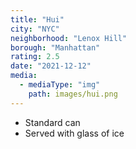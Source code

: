 ```yaml
---
title: "Hui"
city: "NYC"
neighborhood: "Lenox Hill"
borough: "Manhattan"
rating: 2.5
date: "2021-12-12"
media:
  - mediaType: "img"
    path: images/hui.png
---
```


- Standard can
- Served with glass of ice
